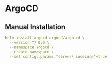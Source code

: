 # ArgoCD

## Manual Installation
```yaml
helm install argocd argocd/argo-cd \
  --version ^7.0.0 \
  --namespace argocd \
  --create-namespace \
  --set configs.params."server\.insecure"=true
```